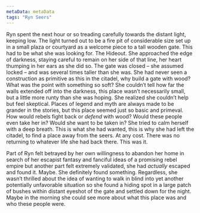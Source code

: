 ```yaml
---
metaData: metaData
tags: "Ryn Seers"
---
```


Ryn spent the next hour or so treading carefully towards the distant light, keeping low. The light turned out to be a fire pit of considerable size set up in a small plaza or courtyard as a welcome piece to a tall wooden gate. This had to be what she was looking for. The Hideout. She approached the edge of darkness, staying careful to remain on her side of that line, her heart thumping in her ears as she did so. The gate was closed – she assumed locked – and was several times taller than she was. She had never seen a construction as primitive as this in the citadel, why build a gate with wood? What was the point with something so soft? She couldn’t tell how far the walls extended off into the darkness, this place wasn’t necessarily small, but a little more runty than she was hoping. She realized she couldn’t help but feel skeptical. Places of legend and myth are always made to be grander in the stories, but this place seemed just so basic and primeval. How would rebels fight back or *defend* with wood? Would these people even take her in? Would she want to be taken in? She tried to calm herself with a deep breath. This is what she had wanted, this is why she had left the citadel, to find a place away from the seers. At any cost. There was no returning to whatever life she had back there. This was it.

Part of Ryn felt betrayed by her own willingness to abandon her home in search of her escapist fantasy and fanciful ideas of a promising rebel empire but another part felt extremely validated, she had *actually* escaped and found it. Maybe. She definitely found something. Regardless, she wasn’t thrilled about the idea of wanting to walk in blind into yet another potentially unfavorable situation so she found a hiding spot in a large patch of bushes within distant eyeshot of the gate and settled down for the night. Maybe in the morning she could see more about what this place was and who these people were.